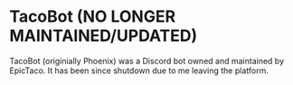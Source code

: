 # TacoBot (NO LONGER MAINTAINED/UPDATED)
TacoBot (originially Phoenix) was a Discord bot owned and maintained by EpicTaco. It has been since shutdown due to me leaving the platform.
